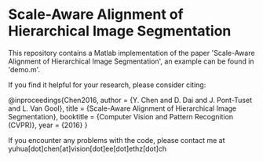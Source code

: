 # Scale-Aware Alignment of Hierarchical Image Segmentation

This repository contains a Matlab implementation of the paper 'Scale-Aware Alignment of Hierarchical Image Segmentation', an example can be found in 'demo.m'.

If you find it helpful for your research, please consider citing:

@inproceedings{Chen2016,
  author = {Y. Chen and D. Dai and J. Pont-Tuset and L. Van Gool},
  title = {Scale-Aware Alignment of Hierarchical Image Segmentation},
  booktitle = {Computer Vision and Pattern Recognition (CVPR)},
  year = {2016}
}

If you encounter any problems with the code, please contact me at yuhua[dot]chen[at]vision[dot]ee[dot]ethz[dot]ch
